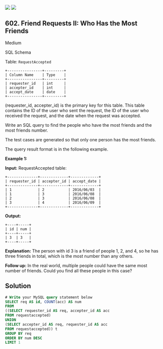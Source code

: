 [![](https://img.shields.io/github/stars/javadev/LeetCode-in-Kotlin?label=Stars&style=flat-square)](https://github.com/javadev/LeetCode-in-Kotlin)
[![](https://img.shields.io/github/forks/javadev/LeetCode-in-Kotlin?label=Fork%20me%20on%20GitHub%20&style=flat-square)](https://github.com/javadev/LeetCode-in-Kotlin/fork)

## 602\. Friend Requests II: Who Has the Most Friends

Medium

SQL Schema

Table: `RequestAccepted`

    +----------------+---------+ 
    | Column Name    | Type    | 
    +----------------+---------+ 
    | requester_id   | int     | 
    | accepter_id    | int     | 
    | accept_date    | date    | 
    +----------------+---------+ 
    
(requester_id, accepter_id) is the primary key for this table. This table contains the ID of the user who sent the request, the ID of the user who received the request, and the date when the request was accepted.

Write an SQL query to find the people who have the most friends and the most friends number.

The test cases are generated so that only one person has the most friends.

The query result format is in the following example.

**Example 1:**

**Input:** RequestAccepted table: 

    +--------------+-------------+-------------+ 
    | requester_id | accepter_id | accept_date | 
    +--------------+-------------+-------------+ 
    | 1            | 2           | 2016/06/03  | 
    | 1            | 3           | 2016/06/08  | 
    | 2            | 3           | 2016/06/08  | 
    | 3            | 4           | 2016/06/09  | 
    +--------------+-------------+-------------+

**Output:** 

    +----+-----+ 
    | id | num | 
    +----+-----+ 
    | 3  | 3   | 
    +----+-----+

**Explanation:** The person with id 3 is a friend of people 1, 2, and 4, so he has three friends in total, which is the most number than any others.

**Follow up:** In the real world, multiple people could have the same most number of friends. Could you find all these people in this case?

## Solution

```sql
# Write your MySQL query statement below
SELECT req AS id, COUNT(acc) AS num
FROM
((SELECT requester_id AS req, accepter_id AS acc
FROM requestaccepted)
UNION
(SELECT accepter_id AS req, requester_id AS acc
FROM requestaccepted)) t
GROUP BY req
ORDER BY num DESC
LIMIT 1
```